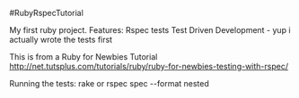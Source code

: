 #RubyRspecTutorial


My first ruby project. 
Features: Rspec tests Test Driven Development - yup i actually wrote the tests first

This is from a Ruby for Newbies Tutorial
http://net.tutsplus.com/tutorials/ruby/ruby-for-newbies-testing-with-rspec/

  Running the tests:
  rake
   or
  rspec spec --format nested